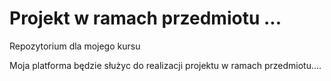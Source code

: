 #  Projekt w ramach przedmiotu ...
Repozytorium dla mojego kursu


Moja platforma będzie służyc do realizacji projektu w ramach przedmiotu....
